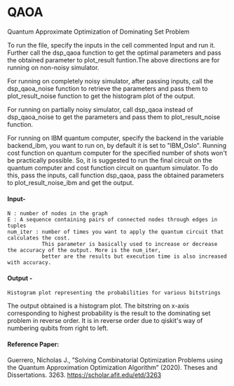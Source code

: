 # QAOA
Quantum Approximate Optimization of Dominating Set Problem 

To run the file, specify the inputs in the cell commented Input and run it. Further call the dsp_qaoa function to get 
the optimal parameters and pass the obtained parameter to plot_result funtion.The above directions are for running on
non-noisy simulator.

For running on completely noisy simulator, after passing inputs, call the dsp_qaoa_noise function to retrieve the 
parameters and pass them to plot_result_noise function to get the histogram plot of the output.

For running on partially noisy simulator, call dsp_qaoa instead of dsp_qaoa_noise to get the parameters and pass them to plot_result_noise function.

For running on IBM quantum computer, specify the backend in the variable backend_ibm, you want to run on, by default it is set to "IBM_Oslo". Running cost function on quantum computer for the specified number of shots won't be practically possible. So, it is suggested to run the final circuit on the quantum computer and cost function circuit on quantum simulator. To do this, pass the inputs, call function dsp_qaoa, pass the obtained parameters to plot_result_noise_ibm and get the output.

#### Input-
    N : number of nodes in the graph
    E : A sequence containing pairs of connected nodes through edges in tuples
    num_iter : number of times you want to apply the quantum circuit that calculates the cost. 
               This parameter is basically used to increase or decrease the accuracy of the output. More is the num_iter, 
               better are the results but execution time is also increased with accuracy.
               
#### Output -
    Histogram plot representing the probabilities for various bitstrings
    
The output obtained is a histogram plot. The bitstring on x-axis corresponding to highest probability is the result to
the dominating set problem in reverse order. It is in reverse order due to qiskit's way of numbering qubits from right 
to left.

#### Reference Paper:
  Guerrero, Nicholas J., ”Solving Combinatorial Optimization Problems using the Quantum Approximation Optimization Algorithm” (2020). Theses and Dissertations. 3263. https://scholar.afit.edu/etd/3263
